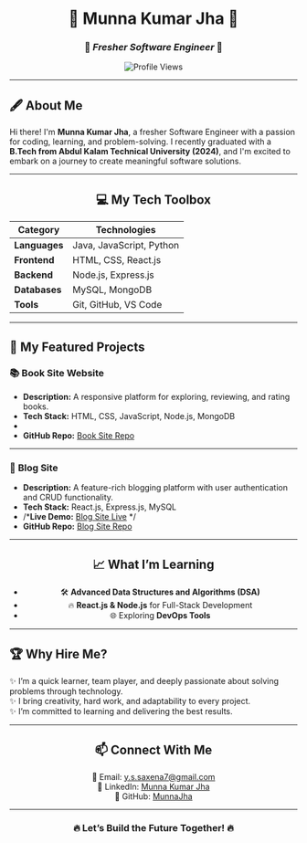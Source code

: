 <div align="center">

# 🌟 **Munna Kumar Jha** 🌟  
### 🚀 *Fresher Software Engineer* 🚀  

![Profile Views](https://komarev.com/ghpvc/?username=MunnaJha&color=blue)  
</div>

---

## 🖋️ **About Me**  
Hi there! I'm **Munna Kumar Jha**, a fresher Software Engineer with a passion for coding, learning, and problem-solving. I recently graduated with a **B.Tech from Abdul Kalam Technical University (2024)**, and I'm excited to embark on a journey to create meaningful software solutions.  

---

<div align="center">

## 💻 **My Tech Toolbox**  
| **Category** | **Technologies** |  
|--------------|-------------------|  
| **Languages** | Java, JavaScript, Python |  
| **Frontend** | HTML, CSS, React.js |  
| **Backend** | Node.js, Express.js |  
| **Databases** | MySQL, MongoDB |  
| **Tools** | Git, GitHub, VS Code |  

</div>

---

## 📂 **My Featured Projects**  

### 📚 **Book Site Website**  
- **Description:** A responsive platform for exploring, reviewing, and rating books.  
- **Tech Stack:** HTML, CSS, JavaScript, Node.js, MongoDB  
- 
- **GitHub Repo:** [Book Site Repo](#)  

---

### 📝 **Blog Site**  
- **Description:** A feature-rich blogging platform with user authentication and CRUD functionality.  
- **Tech Stack:** React.js, Express.js, MySQL  
- /***Live Demo:** [Blog Site Live](#) */ 
- **GitHub Repo:** [Blog Site Repo](#)  

---

<div align="center">

## 📈 **What I’m Learning**  
- 🛠️ **Advanced Data Structures and Algorithms (DSA)**  
- 🔥 **React.js & Node.js** for Full-Stack Development  
- 🌐 Exploring **DevOps Tools**  

</div>

---

## 🏆 **Why Hire Me?**  
✨ I’m a quick learner, team player, and deeply passionate about solving problems through technology.  
✨ I bring creativity, hard work, and adaptability to every project.  
✨ I’m committed to learning and delivering the best results.  

---

<div align="center">

## 📫 **Connect With Me**  

📧 Email: [y.s.saxena7@gmail.com](mailto:y.s.saxena7@gmail.com)  
🔗 LinkedIn: [Munna Kumar Jha](#)  
🐙 GitHub: [MunnaJha](#)  

</div>

---

<div align="center">

### 🔥 **Let’s Build the Future Together!** 🔥  

</div>
